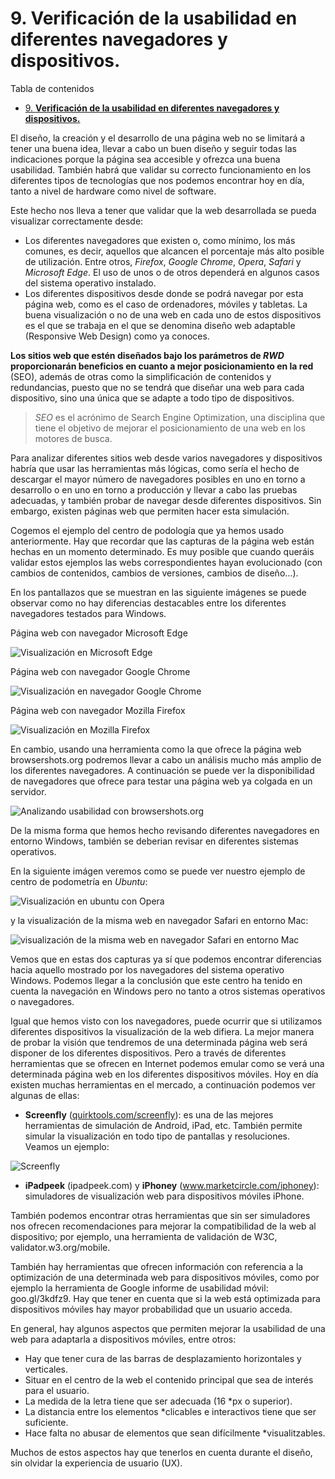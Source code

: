 # 9. **Verificación de la usabilidad en diferentes navegadores y dispositivos.**

Tabla de contenidos

- [9. **Verificación de la usabilidad en diferentes navegadores y dispositivos.**](#9-verificación-de-la-usabilidad-en-diferentes-navegadores-y-dispositivos)



El diseño, la creación y el desarrollo de una página web no se limitará a tener una buena idea, llevar a cabo un buen diseño y seguir todas las indicaciones porque la página sea accesible y ofrezca una buena usabilidad. También habrá que validar su correcto funcionamiento en los diferentes tipos de tecnologías que nos podemos encontrar hoy en día, tanto a nivel de hardware como nivel de software.

Este hecho nos lleva a tener que validar que la web desarrollada se pueda visualizar correctamente desde:

  - Los diferentes navegadores que existen o, como mínimo, los más comunes, es decir, aquellos que alcancen el porcentaje más alto posible de utilización. Entre otros, *Firefox*, *Google Chrome*, *Opera*, *Safari* y *Microsoft Edge*. El uso de unos o de otros dependerá en algunos casos del sistema operativo instalado.
  - Los diferentes dispositivos desde donde se podrá navegar por esta página web, como es el caso de ordenadores, móviles y tabletas. La buena visualización o no de una web en cada uno de estos dispositivos es el que se trabaja en el que se denomina diseño web adaptable (Responsive Web Design) como ya conoces.

**Los sitios web que estén diseñados bajo los parámetros de *RWD* proporcionarán beneficios en cuanto a mejor posicionamiento en la red** (SEO), además de otras como la simplificación de contenidos y redundancias, puesto que no se tendrá que diseñar una web para cada dispositivo, sino una única que se adapte a todo tipo de dispositivos.

> *SEO* es el acrónimo de Search Engine Optimization, una disciplina que tiene el objetivo de mejorar el posicionamiento de una web en los motores de busca.

Para analizar diferentes sitios web desde varios navegadores y dispositivos habría que usar las herramientas más lógicas, como sería el hecho de descargar el mayor número de navegadores posibles en uno en torno a desarrollo o en uno en torno a producción y llevar a cabo las pruebas adecuadas, y también probar de navegar desde diferentes dispositivos. Sin embargo, existen páginas web que permiten hacer esta simulación.

Cogemos el ejemplo del centro de podología que ya hemos usado anteriormente. Hay que recordar que las capturas de la página web están hechas en un momento determinado. Es muy posible que cuando queráis validar estos ejemplos las webs correspondientes hayan evolucionado (con cambios de contenidos, cambios de versiones, cambios de diseño…).

En los pantallazos que se muestran en las siguiente imágenes se puede observar como no hay diferencias destacables entre los diferentes navegadores testados para Windows.

Página web con navegador Microsoft Edge

![Visualización en Microsoft Edge](img/usabilidad-cpo_edge.png)

Página web con navegador  Google Chrome 

![Visualización en  navegador Google Chrome](img/usabilidad-cpo_chrome.png)

Página web con navegador Mozilla Firefox

![Visualización en Mozilla Firefox](img/usabilidad-cpo_firefox.png)

En cambio, usando una herramienta como la que ofrece la página web browsershots.org podremos llevar a cabo un análisis mucho más amplio de los diferentes navegadores. A continuación se puede ver la disponibilidad de navegadores que ofrece para testar una página web ya colgada en un servidor.

![Analizando usabilidad con browsershots.org](img/usabilidad-browsershots_buit.png)

De la misma forma que hemos hecho revisando diferentes navegadores en entorno Windows, también se deberian revisar en diferentes sistemas operativos.

En la siguiente imágen veremos como se puede ver nuestro ejemplo de centro de podometría en *Ubuntu*:

![Visualización en ubuntu con Opera](img/usabilidad-webambopera.png)

y la visualización de la misma web en navegador Safari en entorno Mac:

![visualización de la misma web en navegador Safari en entorno Mac](img/usabilidad-visualizazion-mac-safari.png)

Vemos que en estas dos capturas ya sí que podemos encontrar diferencias hacia aquello mostrado por los navegadores del sistema operativo Windows. Podemos llegar a la conclusión que este centro ha tenido en cuenta la navegación en Windows pero no tanto a otros sistemas operativos o navegadores.

Igual que hemos visto con los navegadores, puede ocurrir que si utilizamos diferentes dispositivos la visualización de la web difiera. La mejor manera de probar la visión que tendremos de una determinada página web será disponer de los diferentes dispositivos. Pero a través de diferentes herramientas que se ofrecen en Internet podemos emular como se verá una determinada página web en los diferentes dispositivos móviles. Hoy en día existen muchas herramientas en el mercado, a continuación  podemos ver algunas de ellas:

- **Screenfly** ([quirktools.com/screenfly](https://bluetree.ai/screenfly/)): es una de las mejores herramientas de simulación de Android, iPad, etc. También permite simular la visualización en todo tipo de pantallas y resoluciones. Veamos un ejemplo: 

![Screenfly](img/usabilidad-screenfly.png)

- **iPadpeek** (ipadpeek.com) y **iPhoney** (www.marketcircle.com/iphoney): simuladores de visualización web para dispositivos móviles iPhone.

También podemos encontrar otras herramientas que sin ser simuladores nos ofrecen recomendaciones para mejorar la compatibilidad de la web al dispositivo; por ejemplo, una herramienta de validación de W3C, validator.w3.org/mobile.

También hay herramientas que ofrecen información con referencia a la optimización de una determinada web para dispositivos móviles, como por ejemplo la herramienta de Google informe de usabilidad móvil: goo.gl/3kdfz9. Hay que tener en cuenta que si la web está optimizada para dispositivos móviles hay mayor probabilidad que un usuario  acceda.

En general, hay algunos aspectos que permiten mejorar la usabilidad de una web para adaptarla a dispositivos móviles, entre otros:

  - Hay que tener cura de las barras de desplazamiento horizontales y verticales.
  - Situar en el centro de la web el contenido principal que sea de interés para el usuario.
  - La medida de la letra tiene que ser adecuada (16 *px o superior).
  - La distancia entre los elementos *clicables e interactivos tiene que ser suficiente.
  - Hace falta no abusar de elementos que sean difícilmente *visualitzables.

Muchos de estos aspectos hay que tenerlos en cuenta durante el diseño, sin olvidar la experiencia de usuario (UX).